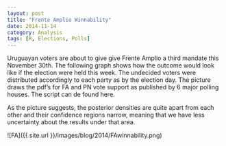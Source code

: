 ```yaml
---
layout: post
title: "Frente Amplio Winnability" 
date: 2014-11-14
category: Analysis
tags: [R, Elections, Polls]
---
```


Uruguayan voters are about to give give Frente Amplio a third mandate this November 30th. The following graph shows how the outcome would look like if the election were held this week. The undecided voters were distributed accordingly to each party as by the election day. The picture draws the pdf’s for FA and PN vote support as published by 6 major polling houses. The script can de found here.

As the picture suggests, the posterior densities are quite apart from each other and their confidence regions narrow, meaning that we have less uncertainty about the results under that area.

![FA]({{ site.url }}/images/blog/2014/FAwinnability.png)



